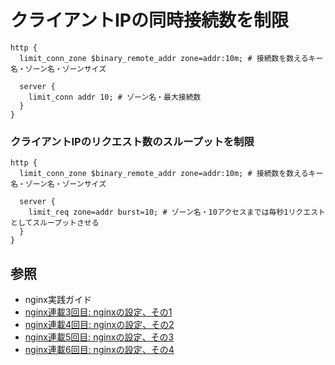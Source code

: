 # クライアントIPの同時接続数を制限
```
http {
  limit_conn_zone $binary_remote_addr zone=addr:10m; # 接続数を数えるキー名・ゾーン名・ゾーンサイズ

  server {
    limit_conn addr 10; # ゾーン名・最大接続数
  }
}
```

### クライアントIPのリクエスト数のスループットを制限
```
http {
  limit_conn_zone $binary_remote_addr zone=addr:10m; # 接続数を数えるキー名・ゾーン名・ゾーンサイズ

  server {
    limit_req zone=addr burst=10; # ゾーン名・10アクセスまでは毎秒1リクエストとしてスループットさせる
  }
}
```

## 参照
- nginx実践ガイド
- [nginx連載3回目: nginxの設定、その1](https://heartbeats.jp/hbblog/2012/02/nginx03.html#more)
- [nginx連載4回目: nginxの設定、その2](https://heartbeats.jp/hbblog/2012/04/nginx04.html)
- [nginx連載5回目: nginxの設定、その3](https://heartbeats.jp/hbblog/2012/04/nginx05.html#more)
- [nginx連載6回目: nginxの設定、その4](https://heartbeats.jp/hbblog/2012/04/nginx06.html#more)

